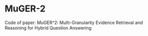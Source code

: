# MuGER-2
Code of paper: MuGER^2: Multi-Granularity Evidence Retrieval and Reasoning for Hybrid Question Answering

